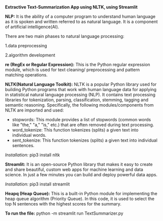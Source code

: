 **Extractive Text-Summarization App using NLTK, using Streamlit**

**NLP:**
It is the ability of a computer program to understand human language as it is spoken and written referred to as natural language. It is a component of artificial intelligence(AI).

There are two main phases to natural language processing: 

1.data preprocessing

2.algorithm development


**re (RegEx or Regular Expression):**
This is the Python regular expression module, which is used for text cleaning/ preprocessing and pattern matching operations.


**NLTK(Natural Language Toolkit):**
NLTK is a popular Python library used for building Python programs that work with human language data for applying in statistical natural language processing (NLP). It contains text processing libraries for tokenization, parsing, classification, stemming, tagging and semantic reasoning.
Specifically, the following modules/components from NLTK are imported and used:
   - stopwords: This module provides a list of stopwords (common words like "the," "a," "is," etc.) that are often removed during text processing.
   - word_tokenize: This function tokenizes (splits) a given text into individual words.
   - sent_tokenize: This function tokenizes (splits) a given text into individual sentences.

*Installation:*
pip3 install nltk


**Streamlit:**
It is an open-source Python library that makes it easy to create and share beautiful, custom web apps for machine learning and data science. In just a few minutes you can build and deploy powerful data apps.

*Installation:*
pip3 install streamlit


**Heapq (Heap Queue):** 
This is a built-in Python module for implementing the heap queue algorithm (Priority Queue). In this code, it is used to select the top N sentences with the highest scores for the summary.


**To run the file:**
python -m streamlit run TextSummarizer.py 

